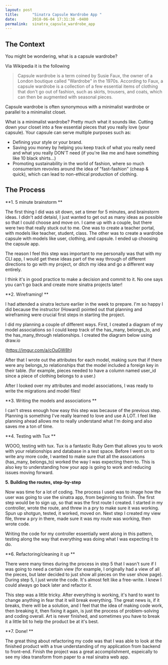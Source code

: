```yaml
---
layout: post
title:      "Sinatra Capsule Wardrobe App "
date:       2018-06-04 17:31:38 -0400
permalink:  sinatra_capsule_wardrobe_app
---
```



## The Context 

You might be wondering, what is a capsule wardrobe? 

Via Wikipedia it is the following 

> Capsule wardrobe is a term coined by Susie Faux, the owner of a London boutique called "Wardrobe" in the 1970s. According to Faux, a capsule wardrobe is a collection of a few essential items of clothing that don't go out of fashion, such as skirts, trousers, and coats, which can then be augmented with seasonal pieces.
> 

Capsule wardrobe is often synonymous with a minimalist wardrobe or parallel to a minimalist closet. 

What is a minimalist wardrobe? Pretty much what it sounds like. Cutting down your closet into a few essential pieces that you really love (your capsule). Your capsule can serve multiple purposes such as:
* Defining your style or your brand. 
* Saving you money by helping you keep track of what you really need and what you really DON'T need (if you're like me and have something like 10 black shirts...) 
* Promoting sustainability in the world of fashion, where so much consumerism revovles around the idea of "fast-fashion" (cheap & quick), which can lead to non-ethical production of clothing. 



## The Process

**1. 5 minute brainstorm **

The first thing I did was sit down, set a timer for 5 minutes, and brainstorm ideas. I didn't add detaisl, I just wanted to get out as many ideas as possible so that I could choose and move on. I came up with a couple, but there were two that really stuck out to me. One was to create a teacher portal, with models like teacher, student, class. The other was to create a wardrobe capsule with models like user, clothing, and capsule. I ended up choosing the capsule app. 

The reason I feel this step was important to me personally was that with my CLI app, I would get these ideas part of the way through of different directions to go with my project, or ditch my idea and go a different way entirely. 

I think it's in good practice to make a decision and commit to it. No one says you can't go back and create more sinatra projects later!


**2. Wireframing! **

I had attended a sinatra lecture earlier in the week to prepare. I'm so happy I did because the instructor (Howard) pointed out that planning and wireframing were crucial first steps in starting the project. 

I did my planning a couple of different ways. First, I created a diagram of my model associations so I could keep track of the has_many,  belongs_to, and the has_many_through relationships. I created the diagram below using draw.io

(https://imgur.com/a/cOuGW8h)

After that I wrote out the attributes for each model, making sure that if there were any belongs_to relationships that the model included a foreign key in their table. (for example, pieces needed to have a column named user_id since a piece of clothing belongs to a user.) 

After I looked over my attributes and model associations, I was ready to write the migrations and model files!

**3. Writing the models and associations **
 
 I can't stress enough how easy this step was because of the previous step. Planning is something I've really learned to love and use A LOT. I feel like planning ahead allows me to really understand what I'm doing and also saves me a ton of time. 
 
**4. Testing with Tux **

WOOO, testing with tux. Tux is a fantastic Ruby Gem that allows you to work with your relationships and database in a test space.  Before I went on to write any more code, I wanted to make sure that all the assocations (has_many, belongs_to) worked the way I was expecting them to. This is also key to understanding how your app is going to work and reducing issues moving forward. 

**5. Building the routes, step-by-step**

Now was time for a lot of coding. The process I used was to image how the user was going to use the sinatra app, from beginning to finish. The first step would be to sign up, so that was the first route I created. I started in my controller, wrote the route, and threw in a pry to make sure it was working. Spun up shotgun, tested, it worked, moved on. Next step I created my view file, threw a pry in there, made sure it was my route was working, then wrote code. 

Writing the code for my controller essentially went along in this pattern, testing along the way that everything was doing what I was expecting it to do. 


**6. Refactoring/cleaning it up **

There were many times during the process in step 5 that I wasn't sure if I was going to need a certain view (for example, I originally had a view of all the pieces, but later decided to just show all pieces on the user show page). During step 5, I just wrote the code. It's almost felt like a free-write. I knew I could always go back later and refactor it. 

This step was a little tricky. After everything is working, it's hard to want to change anything in fear that it will break everything. The great news is, if it breaks, there will be a solution, and I feel that the idea of making code work, then breaking it, then fixing it again, is just the process of problem-solving and coding overall. Art is never finished, and sometimes you have to break it a little bit to help the product be at it's best. 


**7. Done! **

The great thing about refactoring my code was that I was able to look at the finished product with a true understanding of my application from backend to front-end. Finish the project was a great accomplishment, espeically to see my idea transform from paper to a real sinatra web app. 

